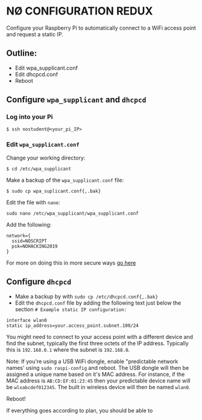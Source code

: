 # NØ CONFIGURATION REDUX

Configure your Raspberry Pi to automatically connect to a WiFi access point and request a static IP.

## Outline:

* Edit wpa_supplicant.conf
* Edit dhcpcd.conf
* Reboot

## Configure `wpa_supplicant` and `dhcpcd`

### Log into your Pi

```
$ ssh nostudent@<your_pi_IP>
```

### Edit `wpa_supplicant.conf`

Change your working directory:

```
$ cd /etc/wpa_supplicant
```

Make a backup of the `wpa_supplicant.conf` file:

```
$ sudo cp wpa_suplicant.conf{,.bak} 
```

Edit the file with `nano`:

```
sudo nano /etc/wpa_supplicant/wpa_supplicant.conf
```

Add the following:

```
network={
  ssid=NOSCRIPT
  psk=NOHACKING2019
}
```

For more on doing this in more secure ways [go here](https://www.raspberrypi.org/documentation/configuration/wireless/wireless-cli.md)

## Configure `dhcpcd`

* Make a backup by with `sudo cp /etc/dhcpcd.conf{,.bak}`
* Edit the `dhcpcd.conf` file by adding the following text just below the section `# Example static IP configuration:`

```
interface wlan0
static ip_address=your.access_point.subnet.100/24
```

You might need to connect to your access point with a different device and find the subnet, typically the first three octets of the IP address. Typically this is `192.168.0.1` where the subnet is `192.168.0`.

Note: If you're using a USB WiFi dongle, enable "predictable network names' using `sudo raspi-config` and reboot. The USB dongle will then be assigned a unique name based on it's MAC address. For instance, if the MAC address is `AB:CD:EF:01:23:45` then your predictable device name will be `wlxabcdef012345`. The built in wireless device will then be named `wlan0`.

Reboot!

If everything goes according to plan, you should be able to 